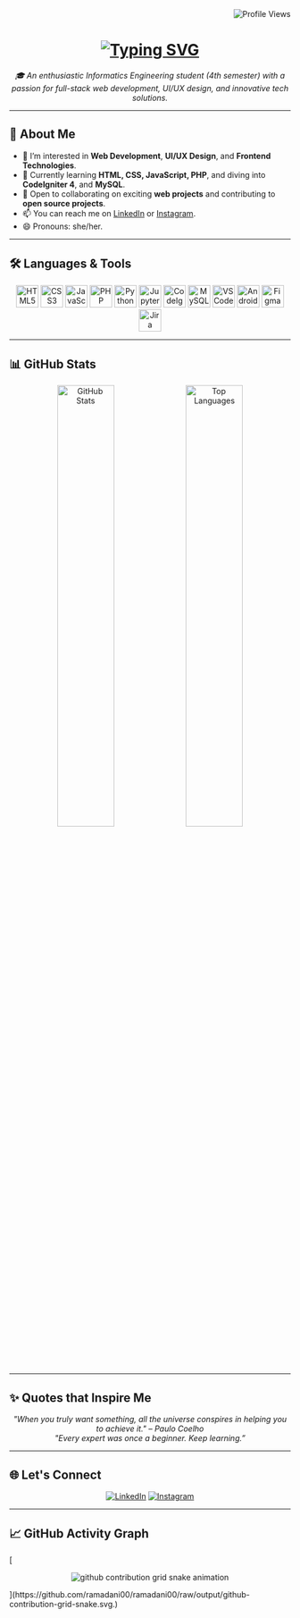 <div id="badges" align="right">
  <img src="https://komarev.com/ghpvc/?username=ramadani00&style=flat-square&color=blue" alt="Profile Views"/>
</div>

<h1 align="center">
  <a href="https://git.io/typing-svg">
    <img src="https://readme-typing-svg.herokuapp.com?lines=Hi,+there!+👋;I'm+Dini+Ramadani;Welcome+to+my+GitHub!&center=true&size=30" alt="Typing SVG" />
  </a>
</h1>

<p align="center">
  <em>🎓 An enthusiastic Informatics Engineering student (4th semester) with a passion for full-stack web development, UI/UX design, and innovative tech solutions.</em>
</p>

---

## 🚀 About Me

- 👀 I’m interested in **Web Development**, **UI/UX Design**, and **Frontend Technologies**.  
- 🌱 Currently learning **HTML, CSS, JavaScript, PHP**, and diving into **CodeIgniter 4**, and **MySQL**.  
- 💞️ Open to collaborating on exciting **web projects** and contributing to **open source projects**.  
- 📫 You can reach me on [LinkedIn](https://www.linkedin.com/in/dini-ramadani-915883231) or [Instagram](https://www.instagram.com/diniramadani18?igsh=OWVsaXB5M2kyM2hw).  
- 😄 Pronouns: she/her.  

---

## 🛠️ Languages & Tools

<p align="center">
  <!-- Programming Languages -->
  <img src="https://cdn.jsdelivr.net/gh/devicons/devicon/icons/html5/html5-original.svg" width="40" height="40" alt="HTML5"/>
  <img src="https://cdn.jsdelivr.net/gh/devicons/devicon/icons/css3/css3-original.svg" width="40" height="40" alt="CSS3"/>
  <img src="https://cdn.jsdelivr.net/gh/devicons/devicon/icons/javascript/javascript-original.svg" width="40" height="40" alt="JavaScript"/>
  <img src="https://cdn.jsdelivr.net/gh/devicons/devicon/icons/php/php-original.svg" width="40" height="40" alt="PHP"/>
  <img src="https://cdn.jsdelivr.net/gh/devicons/devicon/icons/python/python-original.svg" width="40" height="40" alt="Python"/>
  <img src="https://cdn.jsdelivr.net/gh/devicons/devicon/icons/jupyter/jupyter-original.svg" width="40" height="40" alt="Jupyter Notebook"/>
  
  <!-- Frameworks & Libraries -->
  <img src="https://cdn.jsdelivr.net/gh/devicons/devicon/icons/codeigniter/codeigniter-plain.svg" width="40" height="40" alt="CodeIgniter"/>

  <!-- Databases -->
  <img src="https://cdn.jsdelivr.net/gh/devicons/devicon/icons/mysql/mysql-original.svg" width="40" height="40" alt="MySQL"/>

  <!-- Tools -->
  <img src="https://cdn.jsdelivr.net/gh/devicons/devicon/icons/vscode/vscode-original.svg" width="40" height="40" alt="VSCode"/>
  <img src="https://cdn.jsdelivr.net/gh/devicons/devicon/icons/androidstudio/androidstudio-original.svg" width="40" height="40" alt="Android Studio"/>
  <img src="https://cdn.jsdelivr.net/gh/devicons/devicon/icons/figma/figma-original.svg" width="40" height="40" alt="Figma"/>
  <img src="https://cdn.jsdelivr.net/gh/devicons/devicon/icons/jira/jira-original.svg" width="40" height="40" alt="Jira"/>
</p>

---

## 📊 GitHub Stats

<div align="center">
  <img src="https://github-readme-stats.vercel.app/api?username=ramadani00&show_icons=true&theme=radical" alt="GitHub Stats" width="45%" />
  <img src="https://github-readme-stats.vercel.app/api/top-langs/?username=ramadani00&layout=compact&theme=radical" alt="Top Languages" width="45%" />
</div>

---

## ✨ Quotes that Inspire Me

<p align="center">
  <em>"When you truly want something, all the universe conspires in helping you to achieve it." – Paulo Coelho</em><br>
  <em>"Every expert was once a beginner. Keep learning.”</em>
</p>

---

## 🌐 Let's Connect

<p align="center">
  <a href="https://www.linkedin.com/in/dini-ramadani-915883231"><img src="https://img.shields.io/badge/LinkedIn-blue?style=for-the-badge&logo=linkedin&logoColor=white" alt="LinkedIn"></a>
  <a href="https://www.instagram.com/diniramadani18?igsh=OWVsaXB5M2kyM2hw"><img src="https://img.shields.io/badge/Instagram-E4405F?style=for-the-badge&logo=instagram&logoColor=white" alt="Instagram"></a>
</p>

---

## 📈 GitHub Activity Graph

<!-- Green Snake Animation for Contribution Graph -->
[<p align="center">
  <img src="https://github.com/ramadani00/ramadani00/raw/output/github-contribution-grid-snake.svg" alt="github contribution grid snake animation" style="max-width: 100%;">
</p>](https://github.com/ramadani00/ramadani00/raw/output/github-contribution-grid-snake.svg.)

<!---
diniramadani/diniramadani is a ✨ special ✨ repository because its `README.md` (this file) appears on your GitHub profile.
You can click the Preview link to take a look at your changes.
--->

